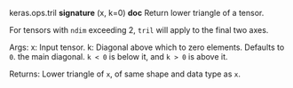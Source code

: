 keras.ops.tril
__signature__
(x, k=0)
__doc__
Return lower triangle of a tensor.

For tensors with `ndim` exceeding 2, `tril` will apply to the
final two axes.

Args:
    x: Input tensor.
    k: Diagonal above which to zero elements. Defaults to `0`. the
        main diagonal. `k < 0` is below it, and `k > 0` is above it.

Returns:
    Lower triangle of `x`, of same shape and data type as `x`.
